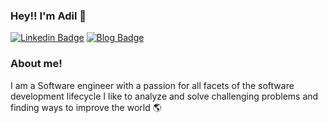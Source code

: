 ### Hey!! I'm Adil 👋 

[![Linkedin Badge](https://img.shields.io/badge/-LinkedIn-0e76a8?style=flat-square&logo=Linkedin&logoColor=white)](https://www.linkedin.com/in/adilkhali/)
[![Blog Badge](https://img.shields.io/badge/Blog-adilkh.com-green)](https://www.adilkh.com/blog/)


### About me! &nbsp;
I am a Software engineer with a passion for all facets of the software development lifecycle
I like to analyze and solve challenging problems and finding ways to improve the world 🌎
